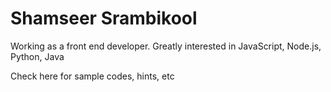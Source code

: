 Shamseer Srambikool 
=====================

Working as a front end developer. Greatly interested in JavaScript, Node.js, Python, Java

Check here for sample codes, hints, etc